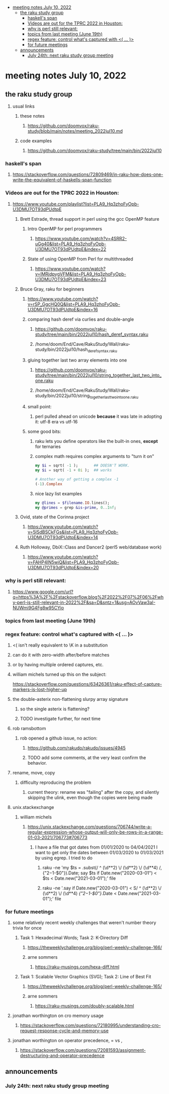 - [meeting notes July 10, 2022](#org65252b3)
  - [the raku study group](#orge699191)
    - [haskell's span](#org878b554)
    - [Videos are out for the TPRC 2022 in Houston:](#org3cc3758)
    - [why is perl still relevant:](#org3543fe0)
    - [topics from last meeting (June 19th)](#org7798251)
    - [regex feature: control what's captured with <( &#x2026; )>](#org1695a06)
    - [for future meetings](#orgaa0d7dd)
  - [announcements](#orgf12c60b)
    - [July 24th: next raku study group meeting](#org953802e)


<a id="org65252b3"></a>

# meeting notes July 10, 2022


<a id="orge699191"></a>

## the raku study group

1.  usual links

    1.  these notes
    
        1.  <https://github.com/doomvox/raku-study/blob/main/notes/meeting_2022jul10.md>
    
    2.  code examples
    
        1.  <https://github.com/doomvox/raku-study/tree/main/bin/2022jul10>


<a id="org878b554"></a>

### haskell's span

1.  <https://stackoverflow.com/questions/72809469/in-raku-how-does-one-write-the-equivalent-of-haskells-span-function>


<a id="org3cc3758"></a>

### Videos are out for the TPRC 2022 in Houston:

1.  <https://www.youtube.com/playlist?list=PLA9_Hq3zhoFyOpb-U3DMU7OT93dPUdtpE>

    1.  Brett Estrade, thread support in perl using the gcc OpenMP feature
    
        1.  Intro OpenMP for perl programmers
        
            1.  <https://www.youtube.com/watch?v=4SRR2-uGg40&list=PLA9_Hq3zhoFyOpb-U3DMU7OT93dPUdtpE&index=22>
        
        2.  State of using OpenMP from Perl for multithreaded
        
            1.  <https://www.youtube.com/watch?v=lMRjdpygVFM&list=PLA9_Hq3zhoFyOpb-U3DMU7OT93dPUdtpE&index=23>
    
    2.  Bruce Gray, raku for beginners
    
        1.  <https://www.youtube.com/watch?v=rSP_GgcHQ0Q&list=PLA9_Hq3zhoFyOpb-U3DMU7OT93dPUdtpE&index=16>
        
        2.  comparing hash deref via curlies and double-angle
        
            1.  <https://github.com/doomvox/raku-study/tree/main/bin/2022jul10/hash_deref_syntax.raku>
            
            2.  /home/doom/End/Cave/RakuStudy/Wall/raku-study/bin/2022jul10/hash<sub>deref</sub><sub>syntax.raku</sub>
        
        3.  gluing together last two array elements into one
        
            1.  <https://github.com/doomvox/raku-study/tree/main/bin/2022jul10/string_together_last_two_into_one.raku>
            
            2.  /home/doom/End/Cave/RakuStudy/Wall/raku-study/bin/2022jul10/string<sub>together</sub><sub>last</sub><sub>two</sub><sub>into</sub><sub>one.raku</sub>
        
        4.  small point:
        
            1.  perl pulled ahead on unicode **because** it was late in adopting it: utf-8 era vs utf-16
        
        5.  some good bits:
        
            1.  raku lets you define operators like the built-in ones, **except** for ternaries
            
            2.  complex math requires complex arguments to "turn it on"
            
                ```raku
                my $i = sqrt( -1 );       ## DOESN'T WORK.
                my $i = sqrt( -1 + 0i );  ## works
                
                # Another way of getting a complex -1
                (-1).Complex
                
                ```
            
            3.  nice lazy list examples
            
                ```raku
                my @lines = $filename.IO.lines();
                my @primes = grep &is-prime, 0..Inf;
                ```
    
    3.  Ovid, state of the Corinna project
    
        1.  <https://www.youtube.com/watch?v=5lSdBSCkFGs&list=PLA9_Hq3zhoFyOpb-U3DMU7OT93dPUdtpE&index=14>
    
    4.  Ruth Holloway, DbiX::Class and Dancer2 (perl5 web/database work)
    
        1.  <https://www.youtube.com/watch?v=FAHP4IN5wiQ&list=PLA9_Hq3zhoFyOpb-U3DMU7OT93dPUdtpE&index=20>


<a id="org3543fe0"></a>

### why is perl still relevant:

1.  <https://www.google.com/url?q=https%3A%2F%2Fstackoverflow.blog%2F2022%2F07%2F06%2Fwhy-perl-is-still-relevant-in-2022%2F&sa=D&sntz=1&usg=AOvVaw3aI-NUWmi9G4Fg8w95CYio>


<a id="org7798251"></a>

### topics from last meeting (June 19th)


<a id="org1695a06"></a>

### regex feature: control what's captured with <( &#x2026; )>

1.  <( isn't really equivalent to \K in a substitution

2.  can do it with zero-width after/before matches

3.  or by having multiple ordered captures, etc.

4.  william michels turned up this on the subject:

    <https://stackoverflow.com/questions/63426361/raku-effect-of-capture-markers-is-lost-higher-up>

1.  the double-asterix non-flattening slurpy array signature

    1.  so the single asterix is flattening?
    
    2.  TODO investigate further, for next time

2.  rob ramsbottom

    1.  rob opened a github issue, no action:
    
        1.  <https://github.com/rakudo/rakudo/issues/4945>
        
        2.  TODO add some comments, at the very least confirm the behavior.

3.  rename, move, copy

    1.  difficulty reproducing the problem
    
        1.  current theory: rename was "failing" after the copy, and silently skipping the ulink, even though the copies were being made

4.  unix.stackexchange

    1.  william michels
    
        1.  <https://unix.stackexchange.com/questions/706744/write-a-regular-expression-whose-output-will-only-be-rows-in-a-range-01-03-2021/706773#706773>
        
            1.  I have a file that got dates from 01/01/2020 to 04/04/2021 I want to get only the dates between 01/03/2020 to 01/03/2021 by using egrep. I tried to do
            
                1.  raku -ne 'my $ts = .subst(/ ^ (\d*\*2) \\/ (\d*\*2) \\/ (\d*\*4) /, {"$2-$1-$0"}).Date; say $ts if Date.new("2020-03-01") < $ts < Date.new("2021-03-01");' file
                
                2.  raku -ne '.say if Date.new("2020-03-01") < S/ ^ (\d*\*2) \\/ (\d*\*2) \\/ (\d*\*4) *{"$2-$1-$0"}*.Date < Date.new("2021-03-01");' file


<a id="orgaa0d7dd"></a>

### for future meetings

1.  some relatively recent weekly challenges that weren't number theory trivia for once

    1.  Task 1: Hexadecimal Words; Task 2: K-Directory Diff
    
        1.  <https://theweeklychallenge.org/blog/perl-weekly-challenge-166/>
        
        2.  arne sommers
        
            1.  <https://raku-musings.com/hexa-diff.html>
    
    2.  Task 1: Scalable Vector Graphics (SVG); Task 2: Line of Best Fit
    
        1.  <https://theweeklychallenge.org/blog/perl-weekly-challenge-165/>
        
        2.  arne sommers
        
            1.  <https://raku-musings.com/doubly-scalable.html>

2.  jonathan worthington on cro memory usage

    1.  <https://stackoverflow.com/questions/72180995/understanding-cro-request-response-cycle-and-memory-use>

3.  jonathan worthington on operator precedence, = vs ,

    1.  <https://stackoverflow.com/questions/72081593/assignment-destructuring-and-operator-precedence>


<a id="orgf12c60b"></a>

## announcements


<a id="org953802e"></a>

### July 24th: next raku study group meeting
